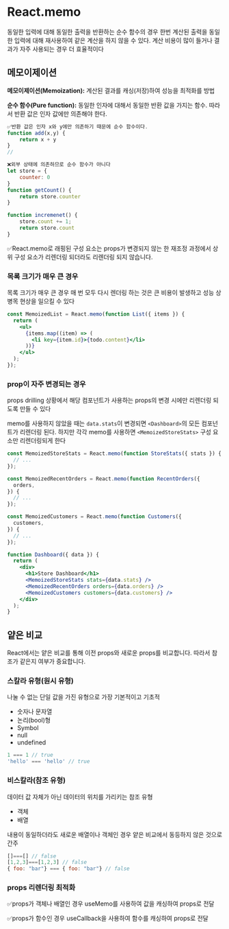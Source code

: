 # React.memo

동일한 입력에 대해 동일한 출력을 반환하는 순수 함수의 경우 한번 계산된 출력을 동일한 입력에 대해 재사용하여 같은 계산을 하지 않을 수 있다. 계산 비용이 많이 들거나 결과가 자주 사용되는 경우 더 효율적이다

## 메모이제이션

**메모이제이션(Memoization):** 계산된 결과를 캐싱(저장)하여 성능을 최적화를 방법

**순수 함수(Pure function):** 동일한 인자에 대해서 동일한 반환 값을 가지는 함수. 따라서 반환 값은 인자 값에만 의존해야 한다.

```javascript
✅반환 값은 인자 x와 y에만 의존하기 때문에 순수 함수이다.
function add(x,y) {
	return x + y
}
// 
```

```javascript
❌외부 상태에 의존하므로 순수 함수가 아니다
let store = {
	counter: 0
}
function getCount() {
	return store.counter
}

function incremenet() {
    store.count += 1;
    return store.count
}
```

✅React.memo로 래핑된 구성 요소는 props가 변경되지 않는 한 재조정 과정에서 상위 구성 요소가 리렌더링 되더라도 리렌더링 되지 않습니다.

### 목록 크기가 매우 큰 경우

목록 크기가 매우 큰 경우 매 번 모두 다시 렌더링 하는 것은 큰 비용이 발생하고 성능 상 병목 현상을 일으킬 수 있다

```jsx
const MemoizedList = React.memo(function List({ items }) {
  return (
    <ul>
      {items.map((item) => (
        <li key={item.id}>{todo.content}</li>
      ))}
    </ul>
  );
});
```

### prop이 자주 변경되는 경우

props drilling 상황에서 해당 컴포넌트가 사용하는 props의 변경 시에만 리렌더링 되도록 만들 수 있다

memo를 사용하지 않았을 때는 `data.stats`이 변경되면 `<Dashboard>`의 모든 컴포넌트가 리렌더링 된다. 하지만 각각 memo를 사용하면 `<MemoizedStoreStats>` 구성 요소만 리렌더링되게 한다

```jsx
const MemoizedStoreStats = React.memo(function StoreStats({ stats }) {
  // ...
});

const MemoizedRecentOrders = React.memo(function RecentOrders({
  orders,
}) {
  // ...
});

const MemoizedCustomers = React.memo(function Customers({
  customers,
}) {
  // ...
});

function Dashboard({ data }) {
  return (
    <div>
      <h1>Store Dashboard</h1>
      <MemoizedStoreStats stats={data.stats} />
      <MemoizedRecentOrders orders={data.orders} />
      <MemoizedCustomers customers={data.customers} />
    </div>
  );
}
```



## 얕은 비교

React에서는 얕은 비교를 통해 이전 props와 새로운 props를 비교합니다. 따라서 참조가 같은지 여부가 중요합니다.

### 스칼라 유형(원시 유형)

나눌 수 없는 단일 값을 가진 유형으로 가장 기본적이고 기초적

- 숫자나 문자열 
- 논리(bool)형 
- Symbol
- null
- undefined

```javascript
1 === 1 // true
'hello' === 'hello' // true
```



### 비스칼라(참조 유형)

데이터 값 자체가 아닌  데이터의 위치를 가리키는 참조 유형

- 객체
- 배열

내용이 동일하더라도 새로운 배열이나 객체인 경우 얕은 비교에서 동등하지 않은 것으로 간주

```javascript
[]===[] // false
[1,2,3]===[1,2,3] // false
{ foo: "bar"} === { foo: "bar"} // false
```



### props 리렌더링 최적화

✅props가 객체나 배열인 경우 useMemo를 사용하여 값을 캐싱하여 props로 전달

✅props가 함수인 경우 useCallback을 사용하여 함수를 캐싱하여 props로 전달